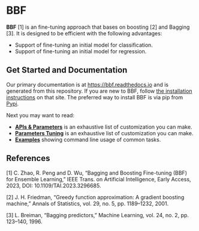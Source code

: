 # BBF

**BBF** [1] is an fine-tuning approach that bases on boosting [2] and Bagging [3]. It is designed to be efficient with the following advantages:


- Support of fine-tuning an initial model for classification.
- Support of fine-tuning an initial model for regression.

## Get Started and Documentation

Our primary documentation is at https://bbf.readthedocs.io and is generated from this repository. If you are new to BBF, follow [the installation instructions](https://bbf.readthedocs.io/en/latest/Python-Intro.html) on that site. The preferred way to install BBF is via pip from [Pypi](https://pypi.org/project/BBF).

Next you may want to read:
- [**APIs & Parameters**](https://bbf.readthedocs.io/en/latest/Python-API.html) is an exhaustive list of customization you can make.
- [**Parameters Tuning**](https://bbf.readthedocs.io/en/latest/Parameters-Tuning.html) is an exhaustive list of customization you can make.
- [**Examples**](https://bbf.readthedocs.io/en/latest/Demo.html) showing command line usage of common tasks.

## References

[1] C. Zhao, R. Peng and D. Wu, “Bagging and Boosting Fine-tuning (BBF) for Ensemble Learning,” IEEE Trans. on Artificial Intelligence, Early Access, 2023, DOI: 10.1109/TAI.2023.3296685.

[2] J. H. Friedman, “Greedy function approximation: A gradient boosting machine,” Annals of Statistics, vol. 29, no. 5, pp. 1189–1232, 2001.

[3]  L. Breiman, “Bagging predictors,” Machine Learning, vol. 24, no. 2, pp. 123–140, 1996.

